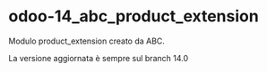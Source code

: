 # odoo-14_abc_product_extension
Modulo product_extension creato da ABC. 

La versione aggiornata è sempre sul branch 14.0
